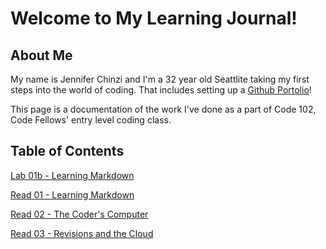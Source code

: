# Welcome to My Learning Journal!

## About Me

My name is Jennifer Chinzi and I'm a 32 year old Seattlite taking my first steps into the world of coding.  That includes setting up a [Github Portolio](https://github.com/jchinzi)!  

This page is a documentation of the work I've done as a part of Code 102, Code Fellows' entry level coding class.

## Table of Contents

[Lab 01b - Learning Markdown](https://jchinzi.github.io/learning-journal/growth-mindset)

[Read 01 - Learning Markdown](https://jchinzi.github.io/learning-journal/learning-markdown)

[Read 02 - The Coder's Computer](https://jchinzi.github.io/learning-journal/the-coders-computer)

[Read 03 - Revisions and the Cloud](https://jchinzi.github.io/learning-journal/revisions-and-the-cloud)